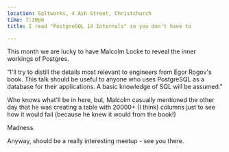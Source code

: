 ```yaml
---
location: Saltworks, 4 Ash Street, Christchurch
time: 7:30pm
title: I read "PostgreSQL 14 Internals" so you don't have to

---
```


This month we are lucky to have Malcolm Locke to reveal the inner workings of Postgres.

"I'll try to distill the details most relevant to engineers from Egor Rogov's book. This talk should be useful to anyone who uses PostgreSQL as a database for their applications. A basic knowledge of SQL will be assumed."

Who knows what'll be in here, but, Malcolm casually mentioned the other day that he was creating a table with 20000+ (I think) columns just to see how it would fail (because he knew it would from the book!)

Madness.

Anyway, should be a really interesting meetup - see you there.
